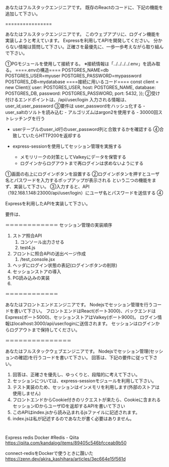 あなたはフルスタックエンジニアです。
既存のReactのコードに、下記の機能を追加して下さい。

================




あなたはフルスタックエンジニアです。
このウェブアプリに、ログイン機能を実装しようと考えています。
Expressを利用してAPIを開発してください。
分からない情報は質問して下さい。正確さを最優先に、一歩一歩考えながら取り組んで下さい。

①PGモジュールを使用して接続する。
※接続情報は「../../../../.env」を読み取る。
====.envの構造====
POSTGRES_NAME=db
POSTGRES_USER=myuser
POSTGRES_PASSWORD=mypassword
POSTGRES_DB=mydatabase
====接続に用いるコード====
  const client = new Client({
    user: POSTGRES_USER,
    host: POSTGRES_NAME,
    database: POSTGRES_DB,
    password: POSTGRES_PASSWORD,
    port: 5432,
  });
②受け付けるエンドポイントは、/api/user/login
入力される情報は、user_id,user_password
③要件は
user_passwordをハッシュ化する
	- user_saltのソルトを読み込む
	- アルゴリズムはargon2を使用する
	- 30000回ストレッチングを行う
- userテーブルのuser_id行のuser_password列と合致するかを確認する
④合致していたらHTTP200を返却する

- express-sessionを使用してセッション管理を実施する
	- メモリリークの対策としてValkeyにデータを保管する
	- ログインからログアウトまで再ログインは求めないようにする



①画面の右上にログインボタンを設置する
②ログインボタンを押すとユーザ名とパスワードを入力するポップアップが表示される
という二つの機能をまず、実装して下さい。
③入力すると、API（192.168.1.148:23000/api/user/login）にユーザ名とパスワードを送信する
④



Expressを利用したAPIを実装して下さい。

要件は、


＝＝＝＝＝＝＝＝＝＝＝＝
セッション管理の実装順序

1. ストア照合API
   1. コンソール出力させる
   2. test4.js
2. フロントに照合APIの送出ページ作成
   1. /test_console.jsx
3. ヘッダにログイン状態の表記(ログインボタンの削除)
4. セッションストアの導入
5. PG読み込みの実装
6. 
＝＝＝＝＝＝＝＝＝＝＝＝

あなたはフロントエンドエンジニアです。
Nodejsでセッション管理を行うコードを書いて下さい。
フロントエンドはReact(ポート3000)、バックエンドはExpress(ポート5000)、セッションストアはValkey(ポート9000)。
ログイン情報はlocalhost:3000/api/user/loginに送信されます。
セッションはログインからログアウトまで保持してください。

＝＝＝＝＝＝＝＝＝＝＝＝＝＝＝

あなたはフルスタックウェブエンジニアです。
Nodejsでセッション管理(セッションの確認)を行うコードを書いて下さい。
回答は、下記の要件に従って下さい。
1. 回答は、正確さを優先し、ゆっくりと、段階的に考えて下さい。
2. セッションについては、express-sessionモジュールを利用して下さい。
3. テスト実装のため、セッションはインメモリを利用します(外部のストアは使用しません)
4. フロントエンドからCookie付きのリクエストが来たら、Cookieに含まれるセッションIDからユーザIDを返却するAPIを書いて下さい
5. このAPIはindex.jsから読み込まれるjsファイルに記述されます。
6. index.jsは私が記述するのであなたが書く必要はありません。
```
 
```
Express redis Docker #Redis - Qiita
https://qiita.com/kandalog/items/89405c546bfcceab9b50

connect-redisをDockerで使うときに躓いた
https://zenn.dev/akira_kashihara/articles/3ec664e15f561d